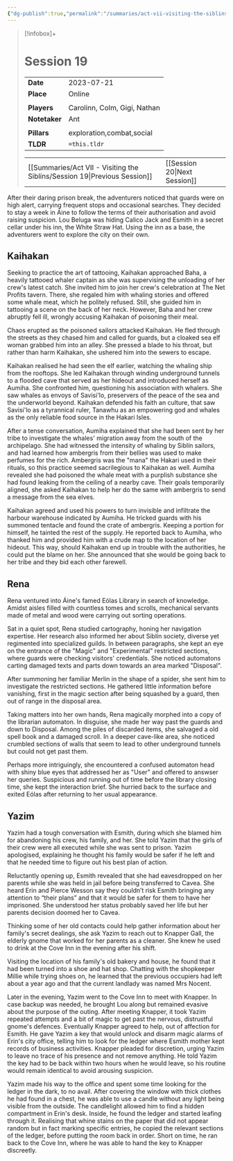 ```yaml
---
{"dg-publish":true,"permalink":"/summaries/act-vii-visiting-the-siblins/session-19/"}
---
```


> [!infobox]+
> # Session 19
> 
> | | |
> | --- | --- |
> | **Date** | 2023-07-21 |
> | **Place** | Online |
> | | | 
> | **Players** | Carolinn, Colm, Gigi, Nathan |
> | **Notetaker** | Ant |
> | | | 
> | **Pillars** | exploration,combat,social | 
> | **TLDR** | `=this.tldr` |
> 
> | | |
> | --- | --- |
> | [[Summaries/Act VII - Visiting the Siblíns/Session 19\|Previous Session]] | [[Session 20\|Next Session]] |

After their daring prison break, the adventurers noticed that guards were on high alert, carrying frequent stops and occasional searches. They decided to stay a week in Áine to follow the terms of their authorisation and avoid raising suspicion. Lou Beluga was hiding Calico Jack and Esmith in a secret cellar under his inn, the White Straw Hat. Using the inn as a base, the adventurers went to explore the city on their own. 

## Kaihakan
Seeking to practice the art of tattooing, Kaihakan approached Baha, a heavily tattooed whaler captain as she was supervising the unloading of her crew's latest catch. She invited him to join her crew's celebration at The Net Profits tavern. There, she regaled him with whaling stories and offered some whale meat, which he politely refused. Still, she guided him in tattooing a scene on the back of her neck. However, Baha and her crew abruptly fell ill, wrongly accusing Kaihakan of poisoning their meal.

Chaos erupted as the poisoned sailors attacked Kaihakan. He fled through the streets as they chased him and called for guards, but a cloaked sea elf woman grabbed him into an alley. She pressed a blade to his throat, but rather than harm Kaihakan, she ushered him into the sewers to escape. 

Kaihakan realised he had seen the elf earlier, watching the whaling ship from the rooftops. She led Kaihakan through winding underground tunnels to a flooded cave that served as her hideout and introduced herself as Aumiha. She confronted him, questioning his association with whalers. She saw whales as envoys of Savisi'lo, preservers of the peace of the sea and the underworld beyond. Kaihakan defended his faith an culture, that saw Savisi'lo as a tyrannical ruler, Tanawhu as an empowering god and whales as the only reliable food source in the Hakari Isles. 

After a tense conversation, Aumiha explained that she had been sent by her tribe to investigate the whales' migration away from the south of the archipelago. She had witnessed the intensity of whaling by Siblín sailors, and had learned how ambergris from their bellies was used to make perfumes for the rich. Ambergris was the "mana" the Hakari used in their rituals, so this practice seemed sacrilegious to Kaihakan as well. Aumiha revealed she had poisoned the whale meat with a purplish substance she had found leaking from the ceiling of a nearby cave. Their goals temporarily aligned, she asked Kaihakan to help her do the same with ambergris to send a message from the sea elves. 

Kaihakan agreed and used his powers to turn invisible and infiltrate the harbour warehouse indicated by Aumiha. He tricked guards with his summoned tentacle and found the crate of ambergris. Keeping a portion for himself, he tainted the rest of the supply. He reported back to Aumiha, who thanked him and provided him with a crude map to the location of her hideout. This way, should Kaihakan end up in trouble with the authorities, he could put the blame on her. She announced that she would be going back to her tribe and they bid each other farewell.

## Rena
Rena ventured into Áine's famed Eólas Library in search of knowledge. Amidst aisles filled with countless tomes and scrolls, mechanical servants made of metal and wood were carrying out sorting operations. 

Sat in a quiet spot, Rena studied cartography, honing her navigation expertise. Her research also informed her about Siblín society, diverse yet regimented into specialized guilds. In between paragraphs, she kept an eye on the entrance of the "Magic" and "Experimental" restricted sections, where guards were checking visitors' credentials. She noticed automatons carting damaged texts and parts down towards an area marked "Disposal".

After summoning her familiar Merlin in the shape of a spider, she sent him to investigate the restricted sections. He gathered little information before vanishing, first in the magic section after being squashed by a guard, then out of range in the disposal area. 

Taking matters into her own hands, Rena magically morphed into a copy of the librarian automaton. In disguise, she made her way past the guards and down to Disposal. Among the piles of discarded items, she salvaged a old spell book and a damaged scroll. In a deeper cave-like area, she noticed crumbled sections of walls that seem to lead to other underground tunnels but could not get past them. 

Perhaps more intriguingly, she encountered a confused automaton head with shiny blue eyes that addressed her as "User" and offered to answser her queries. Suspicious and running out of time before the library closing time, she kept the interaction brief. She hurried back to the surface and exited Eólas after returning to her usual appearance. 

## Yazim
Yazim had a tough conversation with Esmith, during which she blamed him for abandoning his crew, his family, and her. She told Yazim that the girls of their crew were all executed while she was sent to prison. Yazim apologised, explaining he thought his family would be safer if he left and that he needed time to figure out his best plan of action. 

Reluctantly opening up, Esmith revealed that she had eavesdropped on her parents while she was held in jail before being transferred to Cavea. She heard Erin and Pierce Wesson say they couldn’t risk Esmith bringing any attention to “their plans” and that it would be safer for them to have her imprisoned. She understood her status probably saved her life but her parents decision doomed her to Cavea.

Thinking some of her old contacts could help gather information about her family's secret dealings, she ask Yazim to reach out to Knapper Gall, the elderly gnome that worked for her parents as a cleaner. She knew he used to drink at the Cove Inn in the evening after his shift.

Visiting the location of his family's old bakery and house, he found that it had been turned into a shoe and hat shop. Chatting with the shopkeeper Millie while trying shoes on, he learned that the previous occupiers had left about a year ago and that the current landlady was named Mrs Nocent.

Later in the evening, Yazim went to the Cove Inn to meet with Knapper. In case backup was needed, he brought Lou along but remained evasive about the purpose of the outing. After meeting Knapper, it took Yazim repeated attempts and a bit of magic to get past the nervous, distrustful gnome's defences. Eventually Knapper agreed to help, out of affection for Esmith. He gave Yazim a key that would unlock and disarm magic alarms of Erin's city office, telling him to look for the ledger where Esmith mother kept records of business activities. Knapper pleaded for discretion, urging Yazim to leave no trace of his presence and not remove anything. He told Yazim the key had to be back within two hours when he would leave, so his routine would remain identical to avoid arousing suspicion.

Yazim made his way to the office and spent some time looking for the ledger in the dark, to no avail. After covering the window with thick clothes he had found in a chest, he was able to use a candle without any light being visible from the outside. The candlelight allowed him to find a hidden compartment in Erin's desk. Inside, he found the ledger and started leafing through it. Realising that whine stains on the paper that did not appear random but in fact marking specific entries, he copied the relevant sections of the ledger, before putting the room back in order. Short on time, he ran back to the Cove Inn, where he was able to hand the key to Knapper discreetly.


 